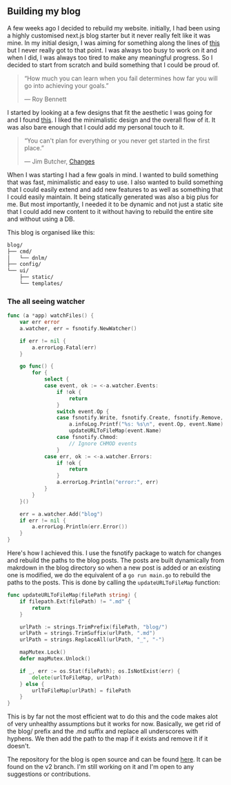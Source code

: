 ## Building my blog

A few weeks ago I decided to rebuild my website. initially, I had been using a highly customised next.js blog starter but it never really felt like it was mine. In my initial design, I was aiming for something along the lines of [this](https://muan.co) but I never really got to that point. I was always too busy to work on it and when I did, I was always too tired to make any meaningful progress. So I decided to start from scratch and build something that I could be proud of.

> “How much you can learn when you fail determines how far you will go into achieving your goals.”
>
> ― Roy Bennett

I started by looking at a few designs that fit the aesthetic I was going for and I found [this](https://suzenfylke.com/). I liked the minimalistic design and the overall flow of it. It was also bare enough that I could add my personal touch to it.

> “You can't plan for everything or you never get started in the first place.”
>
> ― Jim Butcher, [Changes](https://www.goodreads.com/work/quotes/6778696-changes)

When I was starting I had a few goals in mind. I wanted to build something that was fast, minimalistic and easy to use. I also wanted to build something that I could easily extend and add new features to as well as something that I could easily maintain. It being statically generated was also a big plus for me. But most importantly, I needed it to be dynamic and not just a static site that I could add new content to it without having to rebuild the entire site and without using a DB.

This blog is organised like this:

```sh
blog/
├── cmd/
│   └── dnlm/
├── config/
└── ui/
    ├── static/
    └── templates/
```


### The all seeing watcher

```go
func (a *app) watchFiles() {
	var err error
	a.watcher, err = fsnotify.NewWatcher()

	if err != nil {
		a.errorLog.Fatal(err)
	}

	go func() {
		for {
			select {
			case event, ok := <-a.watcher.Events:
				if !ok {
					return
				}
				switch event.Op {
				case fsnotify.Write, fsnotify.Create, fsnotify.Remove, fsnotify.Rename:
					a.infoLog.Printf("%s: %s\n", event.Op, event.Name)
					updateURLToFileMap(event.Name)
				case fsnotify.Chmod:
					// Ignore CHMOD events
				}
			case err, ok := <-a.watcher.Errors:
				if !ok {
					return
				}
				a.errorLog.Println("error:", err)
			}
		}
	}()

	err = a.watcher.Add("blog")
	if err != nil {
		a.errorLog.Println(err.Error())
	}
}
```
Here's how I achieved this. I use the fsnotify package to watch for changes and rebuild the paths to the blog posts. The posts are built dynamically from makrdown in the blog directory so when a new post is added or an existing one is modified, we do the equivalent of a `go run main.go` to rebuild the paths to the posts. This is done by calling the `updateURLToFileMap` function:

```go
func updateURLToFileMap(filePath string) {
	if filepath.Ext(filePath) != ".md" {
		return
	}

	urlPath := strings.TrimPrefix(filePath, "blog/")
	urlPath = strings.TrimSuffix(urlPath, ".md")
	urlPath = strings.ReplaceAll(urlPath, "_", "-")

	mapMutex.Lock()
	defer mapMutex.Unlock()

	if _, err := os.Stat(filePath); os.IsNotExist(err) {
		delete(urlToFileMap, urlPath)
	} else {
		urlToFileMap[urlPath] = filePath
	}
}
```

This is by far not the most efficient wat to do this and the code makes alot of very unhealthy assumptions but it works for now.
Basically, we get rid of the blog/ prefix and the .md suffix and replace all underscores with hyphens. We then add the path to the map if it exists and remove it if it doesn't.

The repository for the blog is open source and can be found [here](https://github.com/mmatongo/site). It can be found on the v2 branch. I'm still working on it and I'm open to any suggestions or contributions.
